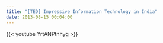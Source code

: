 ```yaml
---
title: "[TED] Impressive Information Technology in India"
date: 2013-08-15 00:04:00
---
```


{{< youtube YrtANPtnhyg >}}


